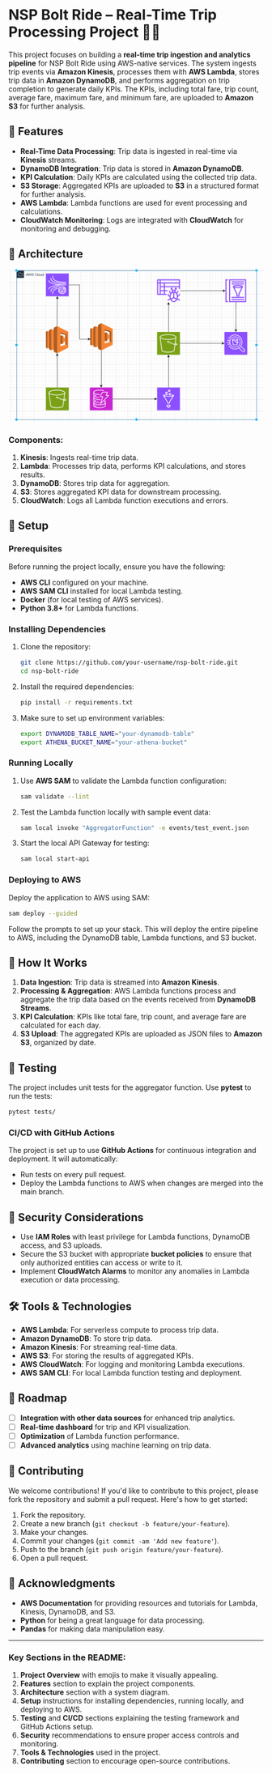 # NSP Bolt Ride – Real-Time Trip Processing Project 🚗💨

This project focuses on building a **real-time trip ingestion and analytics pipeline** for NSP Bolt Ride using AWS-native services. The system ingests trip events via **Amazon Kinesis**, processes them with **AWS Lambda**, stores trip data in **Amazon DynamoDB**, and performs aggregation on trip completion to generate daily KPIs. The KPIs, including total fare, trip count, average fare, maximum fare, and minimum fare, are uploaded to **Amazon S3** for further analysis.

## 🔑 Features

- **Real-Time Data Processing**: Trip data is ingested in real-time via **Kinesis** streams.
- **DynamoDB Integration**: Trip data is stored in **Amazon DynamoDB**.
- **KPI Calculation**: Daily KPIs are calculated using the collected trip data.
- **S3 Storage**: Aggregated KPIs are uploaded to **S3** in a structured format for further analysis.
- **AWS Lambda**: Lambda functions are used for event processing and calculations.
- **CloudWatch Monitoring**: Logs are integrated with **CloudWatch** for monitoring and debugging.

## 🚀 Architecture

![System Architecture](./docs/architecture.png)

### Components:

1. **Kinesis**: Ingests real-time trip data.
2. **Lambda**: Processes trip data, performs KPI calculations, and stores results.
3. **DynamoDB**: Stores trip data for aggregation.
4. **S3**: Stores aggregated KPI data for downstream processing.
5. **CloudWatch**: Logs all Lambda function executions and errors.

## 📄 Setup

### Prerequisites

Before running the project locally, ensure you have the following:

- **AWS CLI** configured on your machine.
- **AWS SAM CLI** installed for local Lambda testing.
- **Docker** (for local testing of AWS services).
- **Python 3.8+** for Lambda functions.

### Installing Dependencies

1. Clone the repository:

   ```bash
   git clone https://github.com/your-username/nsp-bolt-ride.git
   cd nsp-bolt-ride
   ```

2. Install the required dependencies:

   ```bash
   pip install -r requirements.txt
   ```

3. Make sure to set up environment variables:

   ```bash
   export DYNAMODB_TABLE_NAME="your-dynamodb-table"
   export ATHENA_BUCKET_NAME="your-athena-bucket"
   ```

### Running Locally

1. Use **AWS SAM** to validate the Lambda function configuration:

   ```bash
   sam validate --lint
   ```

2. Test the Lambda function locally with sample event data:

   ```bash
   sam local invoke "AggregatorFunction" -e events/test_event.json
   ```

3. Start the local API Gateway for testing:

   ```bash
   sam local start-api
   ```

### Deploying to AWS

Deploy the application to AWS using SAM:

```bash
sam deploy --guided
```

Follow the prompts to set up your stack. This will deploy the entire pipeline to AWS, including the DynamoDB table, Lambda functions, and S3 bucket.

## 🔄 How It Works

1. **Data Ingestion**: Trip data is streamed into **Amazon Kinesis**.
2. **Processing & Aggregation**: AWS Lambda functions process and aggregate the trip data based on the events received from **DynamoDB Streams**.
3. **KPI Calculation**: KPIs like total fare, trip count, and average fare are calculated for each day.
4. **S3 Upload**: The aggregated KPIs are uploaded as JSON files to **Amazon S3**, organized by date.

## 🧪 Testing

The project includes unit tests for the aggregator function. Use **pytest** to run the tests:

```bash
pytest tests/
```

### CI/CD with GitHub Actions

The project is set up to use **GitHub Actions** for continuous integration and deployment. It will automatically:

- Run tests on every pull request.
- Deploy the Lambda functions to AWS when changes are merged into the main branch.

## 🔐 Security Considerations

- Use **IAM Roles** with least privilege for Lambda functions, DynamoDB access, and S3 uploads.
- Secure the S3 bucket with appropriate **bucket policies** to ensure that only authorized entities can access or write to it.
- Implement **CloudWatch Alarms** to monitor any anomalies in Lambda execution or data processing.

## 🛠 Tools & Technologies

- **AWS Lambda**: For serverless compute to process trip data.
- **Amazon DynamoDB**: To store trip data.
- **Amazon Kinesis**: For streaming real-time data.
- **AWS S3**: For storing the results of aggregated KPIs.
- **AWS CloudWatch**: For logging and monitoring Lambda executions.
- **AWS SAM CLI**: For local Lambda function testing and deployment.

## 📅 Roadmap

- [ ] **Integration with other data sources** for enhanced trip analytics.
- [ ] **Real-time dashboard** for trip and KPI visualization.
- [ ] **Optimization** of Lambda function performance.
- [ ] **Advanced analytics** using machine learning on trip data.

## 📣 Contributing

We welcome contributions! If you'd like to contribute to this project, please fork the repository and submit a pull request. Here's how to get started:

1. Fork the repository.
2. Create a new branch (`git checkout -b feature/your-feature`).
3. Make your changes.
4. Commit your changes (`git commit -am 'Add new feature'`).
5. Push to the branch (`git push origin feature/your-feature`).
6. Open a pull request.

## 🙏 Acknowledgments

- **AWS Documentation** for providing resources and tutorials for Lambda, Kinesis, DynamoDB, and S3.
- **Python** for being a great language for data processing.
- **Pandas** for making data manipulation easy.

---

### Key Sections in the README:

1. **Project Overview** with emojis to make it visually appealing.
2. **Features** section to explain the project components.
3. **Architecture** section with a system diagram.
4. **Setup** instructions for installing dependencies, running locally, and deploying to AWS.
5. **Testing** and **CI/CD** sections explaining the testing framework and GitHub Actions setup.
6. **Security** recommendations to ensure proper access controls and monitoring.
7. **Tools & Technologies** used in the project.
8. **Contributing** section to encourage open-source contributions.

